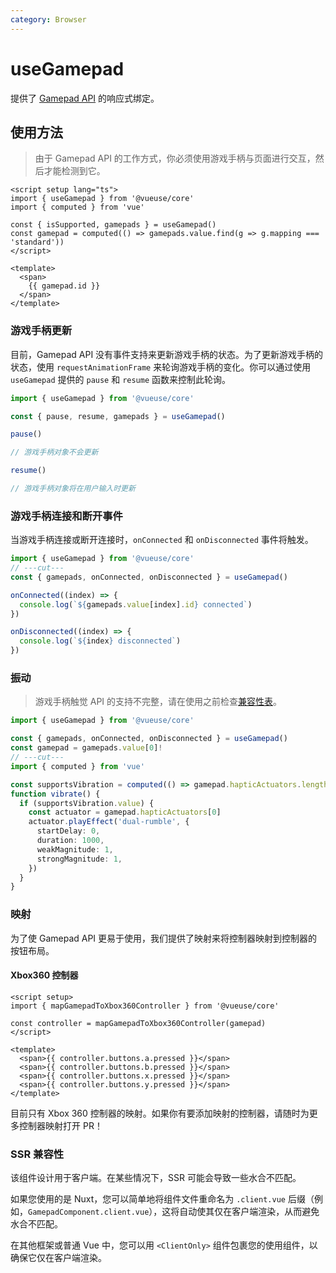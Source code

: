 ```yaml
---
category: Browser
---
```


# useGamepad

提供了 [Gamepad API](https://developer.mozilla.org/en-US/docs/Web/API/Gamepad_API) 的响应式绑定。

## 使用方法

> 由于 Gamepad API 的工作方式，你必须使用游戏手柄与页面进行交互，然后才能检测到它。

```vue
<script setup lang="ts">
import { useGamepad } from '@vueuse/core'
import { computed } from 'vue'

const { isSupported, gamepads } = useGamepad()
const gamepad = computed(() => gamepads.value.find(g => g.mapping === 'standard'))
</script>

<template>
  <span>
    {{ gamepad.id }}
  </span>
</template>
```

### 游戏手柄更新

目前，Gamepad API 没有事件支持来更新游戏手柄的状态。为了更新游戏手柄的状态，使用 `requestAnimationFrame` 来轮询游戏手柄的变化。你可以通过使用 `useGamepad` 提供的 `pause` 和 `resume` 函数来控制此轮询。

```ts
import { useGamepad } from '@vueuse/core'

const { pause, resume, gamepads } = useGamepad()

pause()

// 游戏手柄对象不会更新

resume()

// 游戏手柄对象将在用户输入时更新
```

### 游戏手柄连接和断开事件

当游戏手柄连接或断开连接时，`onConnected` 和 `onDisconnected` 事件将触发。

```ts
import { useGamepad } from '@vueuse/core'
// ---cut---
const { gamepads, onConnected, onDisconnected } = useGamepad()

onConnected((index) => {
  console.log(`${gamepads.value[index].id} connected`)
})

onDisconnected((index) => {
  console.log(`${index} disconnected`)
})
```

### 振动

> 游戏手柄触觉 API 的支持不完整，请在使用之前检查[兼容性表](https://developer.mozilla.org/en-US/docs/Web/API/GamepadHapticActuator#browser_compatibility)。

<!-- eslint-disable import/first -->

```ts
import { useGamepad } from '@vueuse/core'

const { gamepads, onConnected, onDisconnected } = useGamepad()
const gamepad = gamepads.value[0]!
// ---cut---
import { computed } from 'vue'

const supportsVibration = computed(() => gamepad.hapticActuators.length > 0)
function vibrate() {
  if (supportsVibration.value) {
    const actuator = gamepad.hapticActuators[0]
    actuator.playEffect('dual-rumble', {
      startDelay: 0,
      duration: 1000,
      weakMagnitude: 1,
      strongMagnitude: 1,
    })
  }
}
```

### 映射

为了使 Gamepad API 更易于使用，我们提供了映射来将控制器映射到控制器的按钮布局。

#### Xbox360 控制器

```vue
<script setup>
import { mapGamepadToXbox360Controller } from '@vueuse/core'

const controller = mapGamepadToXbox360Controller(gamepad)
</script>

<template>
  <span>{{ controller.buttons.a.pressed }}</span>
  <span>{{ controller.buttons.b.pressed }}</span>
  <span>{{ controller.buttons.x.pressed }}</span>
  <span>{{ controller.buttons.y.pressed }}</span>
</template>
```

目前只有 Xbox 360 控制器的映射。如果你有要添加映射的控制器，请随时为更多控制器映射打开 PR！

### SSR 兼容性

该组件设计用于客户端。在某些情况下，SSR 可能会导致一些水合不匹配。

如果您使用的是 Nuxt，您可以简单地将组件文件重命名为 `.client.vue` 后缀（例如，`GamepadComponent.client.vue`），这将自动使其仅在客户端渲染，从而避免水合不匹配。

在其他框架或普通 Vue 中，您可以用 `<ClientOnly>` 组件包裹您的使用组件，以确保它仅在客户端渲染。
